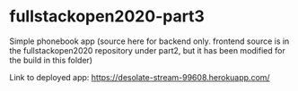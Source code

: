 # fullstackopen2020-part3

Simple phonebook app (source here for backend only. frontend source is in the fullstackopen2020 repository under part2, but it has been modified for the build in this folder)

Link to deployed app:
https://desolate-stream-99608.herokuapp.com/

